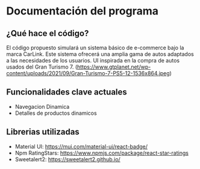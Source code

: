 # Documentación del programa

## ¿Qué hace el código?
El código propuesto simulará un sistema básico de e-commerce bajo la marca CarLink. Este sistema ofrecerá una amplia gama de autos adaptados a las necesidades de los usuarios. UI inspirada en la compra de autos usados del Gran Turismo 7. (https://www.gtplanet.net/wp-content/uploads/2021/09/Gran-Turismo-7-PS5-12-1536x864.jpeg)

## Funcionalidades clave actuales
- Navegacion Dinamica
- Detalles de productos dinamicos

## Librerias utilizadas

- Material UI: https://mui.com/material-ui/react-badge/
- Npm RatingStars: https://www.npmjs.com/package/react-star-ratings
- Sweetalert2: https://sweetalert2.github.io/
